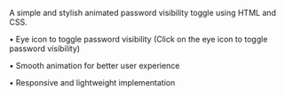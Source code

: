 A simple and stylish animated password visibility toggle using HTML and CSS.

•	Eye icon to toggle password visibility (Click on the eye icon to toggle password visibility)

•	Smooth animation for better user experience

•	Responsive and lightweight implementation
